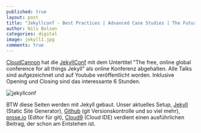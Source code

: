 ```yaml
---
published: true
layout: post
title: "Jekyllconf - Best Practices | Advanced Case Studies | The Future of Jekyll"
author: Nils Bolsen
categories: digital
image: jekyll1.jpg
comments: true
---
```



[CloudCannon](http://cloudcannon.com/) hat die [JekyllConf](http://jekyllconf.com/) mit dem Untertitel "The free, online global conference for all things Jekyll" als online Konferenz abgehalten. Alle Talks sind aufgezeichnet und auf Youtube veröffentlicht worden. Inklusive Opening und Closing sind das interessante 6 Stunden. 

![jekyllconf]({{site.baseurl}}/images/jekyll1.jpg)

BTW diese Seiten werden mit Jekyll gebaut. Unser aktuelles Setup, [Jekyll](http://jekyllrb.com/) (Static Site Generator), [Github](https://github.com/) (git Versionskontrolle und so viel mehr), [prose.io](http://prose.io/) (Editor für git), [Cloud9](https://c9.io/) (Cloud IDE) verdient einen ausführlichen Beitrag, der schon am Entstehen ist.

